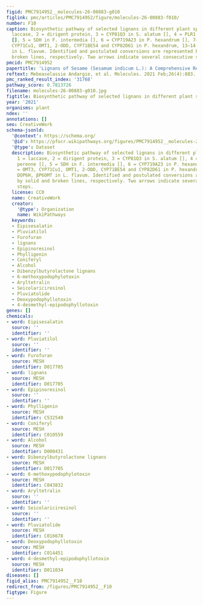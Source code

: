 ```yaml
---
figid: PMC7914952__molecules-26-00883-g010
figlink: pmc/articles/PMC7914952/figure/molecules-26-00883-f010/
number: F10
caption: Biosynthetic pathway of selected lignans in different plant species. 1 =
  laccase, 2 = dirigent protein, 3 = CYP81Q3 in S. alatum [], 4 = PLR1 in L. perenne
  [], 5 = SDH in F. intermedia [], 6 = CYP719A23 in P. hexandrum [], 7–12 = OMT3,
  CYP71Cu1, OMT1, 2-ODD, CYP71BE54 and CYP82D61 in P. hexandrum, 13–14 = DOP6H, βP6OMT
  in L. flavum. Identified and postulated conversions are represented by solid and
  broken lines, respectively. Two arrows indicate several consecutive steps.
pmcid: PMC7914952
papertitle: 'Lignans of Sesame (Sesamum indicum L.): A Comprehensive Review.'
reftext: Mebeaselassie Andargie, et al. Molecules. 2021 Feb;26(4):883.
pmc_ranked_result_index: '31768'
pathway_score: 0.7813726
filename: molecules-26-00883-g010.jpg
figtitle: Biosynthetic pathway of selected lignans in different plant species
year: '2021'
organisms: plant
ndex: ''
annotations: []
seo: CreativeWork
schema-jsonld:
  '@context': https://schema.org/
  '@id': https://pfocr.wikipathways.org/figures/PMC7914952__molecules-26-00883-g010.html
  '@type': Dataset
  description: Biosynthetic pathway of selected lignans in different plant species.
    1 = laccase, 2 = dirigent protein, 3 = CYP81Q3 in S. alatum [], 4 = PLR1 in L.
    perenne [], 5 = SDH in F. intermedia [], 6 = CYP719A23 in P. hexandrum [], 7–12
    = OMT3, CYP71Cu1, OMT1, 2-ODD, CYP71BE54 and CYP82D61 in P. hexandrum, 13–14 =
    DOP6H, βP6OMT in L. flavum. Identified and postulated conversions are represented
    by solid and broken lines, respectively. Two arrows indicate several consecutive
    steps.
  license: CC0
  name: CreativeWork
  creator:
    '@type': Organization
    name: WikiPathways
  keywords:
  - Eipisesalatin
  - Pluviatilol
  - Furofuran
  - lignans
  - Epipinoresinol
  - Phylligenin
  - Coniferyl
  - Alcohol
  - Dibenzylbutyrolactone lignans
  - 6-methoxypodophylotoxin
  - Aryltetralin
  - Seicolariciresinol
  - Pluviatolide
  - Deoxypodophyllotoxin
  - 4-desmethyl-epipodophyllotoxin
genes: []
chemicals:
- word: Eipisesalatin
  source: ''
  identifier: ''
- word: Pluviatilol
  source: ''
  identifier: ''
- word: Furofuran
  source: MESH
  identifier: D017705
- word: lignans
  source: MESH
  identifier: D017705
- word: Epipinoresinol
  source: ''
  identifier: ''
- word: Phylligenin
  source: MESH
  identifier: C532540
- word: Coniferyl
  source: MESH
  identifier: C010559
- word: Alcohol
  source: MESH
  identifier: D000431
- word: Dibenzylbutyrolactone lignans
  source: MESH
  identifier: D017705
- word: 6-methoxypodophylotoxin
  source: MESH
  identifier: C043832
- word: Aryltetralin
  source: ''
  identifier: ''
- word: Seicolariciresinol
  source: ''
  identifier: ''
- word: Pluviatolide
  source: MESH
  identifier: C016678
- word: Deoxypodophyllotoxin
  source: MESH
  identifier: C014451
- word: 4-desmethyl-epipodophyllotoxin
  source: MESH
  identifier: D011034
diseases: []
figid_alias: PMC7914952__F10
redirect_from: /figures/PMC7914952__F10
figtype: Figure
---
```

